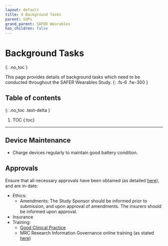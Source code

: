 ```yaml
---
layout: default
title: 4 Background Tasks
parent: SOPs
grand_parent: SAFER Wearables
has_children: false
---
```


# Background Tasks
{: .no_toc }

This page provides details of background tasks which need to be conducted throughout the SAFER Wearables Study.
{: .fs-6 .fw-300 }

## Table of contents
{: .no_toc .text-delta }

1. TOC
{:toc}

---

## Device Maintenance

- Charge devices regularly to maintain good battery condition.

## Approvals

Ensure that all necessary approvals have been obtained (as detailed [here](../../approvals)), and are in-date:
- Ethics:
   - Amendments: The Study Sponsor should be informed prior to submission, and upon approval of amendments. The insurers should be informed upon approval.
- Insurance
- Training:
   - [Good Clinical Practice](https://www.nihr.ac.uk/health-and-care-professionals/learning-and-support/good-clinical-practice.htm)
   - MRC Research Information Governance online training (as stated [here](https://cscs.medschl.cam.ac.uk/server-services/secure-data-hosting-service/))
